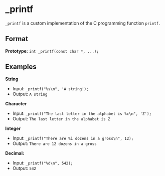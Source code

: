 # _printf

```_printf``` is a custom implementation of the C programming function ```printf```.

## Format
**Prototype:** ```int _printf(const char *, ...);```

## Examples
**String**
* Input: ```_printf("%s\n", 'A string');```
* Output: ```A string```

**Character**
* Input: ```_printf("The last letter in the alphabet is %c\n", 'Z');```
* Output: ```The last letter in the alphabet is Z```

**Integer**
* Input: ```_printf("There are %i dozens in a gross\n", 12);```
* Output: ```There are 12 dozens in a gross```

**Decimal:**
* Input: ```_printf("%d\n", 542);```
* Output:  ```542```
